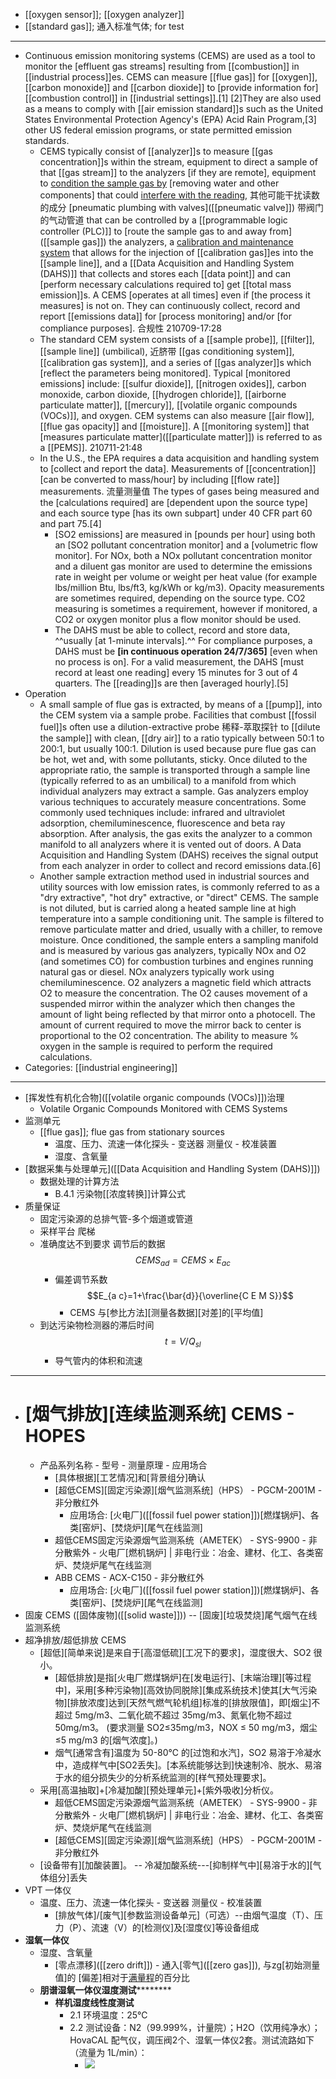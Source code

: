 - [[oxygen sensor]]; [[oxygen analyzer]]
- [[standard gas]]; 通入标准气体; for test
- ---
- Continuous emission monitoring systems (CEMS) are used as a tool to monitor the [effluent gas streams] resulting from [[combustion]] in [[industrial process]]es. CEMS can measure [[flue gas]] for [[oxygen]], [[carbon monoxide]] and [[carbon dioxide]] to [provide information for] [[combustion control]] in [[industrial settings]].[1] [2]They are also used as a means to comply with [[air emission standard]]s such as the United States Environmental Protection Agency's (EPA) Acid Rain Program,[3] other US federal emission programs, or state permitted emission standards. 
    - CEMS typically consist of [[analyzer]]s to measure [[gas concentration]]s within the stream, equipment to direct a sample of that [[gas stream]] to the analyzers [if they are remote], equipment to [condition the sample gas by](((bbZEcva84))) [removing water and other components] that could [interfere with the reading](((7oe5A25j1))), 其他可能干扰读数的成分 [pneumatic plumbing with valves]([[pneumatic valve]]) 带阀门的气动管道 that can be controlled by a [[programmable logic controller (PLC)]] to [route the sample gas to and away from]([[sample gas]]) the analyzers, a [calibration and maintenance system](((FSMdqAh5X))) that allows for the injection of [[calibration gas]]es into the [[sample line]], and a [[Data Acquisition and Handling System (DAHS)]] that collects and stores each [[data point]] and can [perform necessary calculations required to] get [[total mass emission]]s. A CEMS [operates at all times] even if [the process it measures] is not on. They can continuously collect, record and report [[emissions data]] for [process monitoring] and/or [for compliance purposes]. 合规性
210709-17:28
    - The standard CEM system consists of a [[sample probe]], [[filter]], [[sample line]] (umbilical), 近脐带 [[gas conditioning system]], [[calibration gas system]], and a series of [[gas analyzer]]s which [reflect the parameters being monitored]. Typical [monitored emissions] include: [[sulfur dioxide]], [[nitrogen oxides]], carbon monoxide, carbon dioxide, [[hydrogen chloride]], [[airborne particulate matter]], [[mercury]], [[volatile organic compounds (VOCs)]], and oxygen. CEM systems can also measure [[air flow]], [[flue gas opacity]] and [[moisture]]. A [[monitoring system]] that [measures particulate matter]([[particulate matter]]) is referred to as a [[PEMS]].
210711-21:48
    - In the U.S., the EPA requires a data acquisition and handling system to [collect and report the data]. Measurements of [[concentration]] [can be converted to mass/hour] by including [[flow rate]] measurements. 流量测量值 The types of gases being measured and the [calculations required] are [dependent upon the source type] and each source type [has its own subpart] under 40 CFR part 60 and part 75.[4] 
        - [SO2 emissions] are measured in [pounds per hour] using both an [SO2 pollutant concentration monitor] and a [volumetric flow monitor]. For NOx, both a NOx pollutant concentration monitor and a diluent gas monitor are used to determine the emissions rate in weight per volume or weight per heat value (for example lbs/million Btu, lbs/ft3, kg/kWh or kg/m3). Opacity measurements are sometimes required, depending on the source type. CO2 measuring is sometimes a requirement, however if monitored, a CO2 or oxygen monitor plus a flow monitor should be used. 
        - The DAHS must be able to collect, record and store data, ^^usually [at 1-minute intervals].^^ For compliance purposes, a DAHS must be **[in continuous operation 24/7/365]** [even when no process is on]. For a valid measurement, the DAHS [must record at least one reading] every 15 minutes for 3 out of 4 quarters. The [[reading]]s are then [averaged hourly].[5]
- Operation
    - A small sample of flue gas is extracted, by means of a [[pump]], into the CEM system via a sample probe. Facilities that combust [[fossil fuel]]s often use a dilution-extractive probe 稀释-萃取探针 to [[dilute the sample]] with clean, [[dry air]] to a ratio typically between 50:1 to 200:1, but usually 100:1. Dilution is used because pure flue gas can be hot, wet and, with some pollutants, sticky. Once diluted to the appropriate ratio, the sample is transported through a sample line (typically referred to as an umbilical) to a manifold from which individual analyzers may extract a sample. Gas analyzers employ various techniques to accurately measure concentrations. Some commonly used techniques include: infrared and ultraviolet adsorption, chemiluminescence, fluorescence and beta ray absorption. After analysis, the gas exits the analyzer to a common manifold to all analyzers where it is vented out of doors. A Data Acquisition and Handling System (DAHS) receives the signal output from each analyzer in order to collect and record emissions data.[6]
    - Another sample extraction method used in industrial sources and utility sources with low emission rates, is commonly referred to as a "dry extractive", "hot dry" extractive, or "direct" CEMS. The sample is not diluted, but is carried along a heated sample line at high temperature into a sample conditioning unit. The sample is filtered to remove particulate matter and dried, usually with a chiller, to remove moisture. Once conditioned, the sample enters a sampling manifold and is measured by various gas analyzers, typically NOx and O2 (and sometimes CO) for combustion turbines and engines running natural gas or diesel. NOx analyzers typically work using chemiluminescence. O2 analyzers a magnetic field which attracts O2 to measure the concentration. The O2 causes movement of a suspended mirror within the analyzer which then changes the amount of light being reflected by that mirror onto a photocell. The amount of current required to move the mirror back to center is proportional to the O2 concentration. The ability to measure % oxygen in the sample is required to perform the required calculations.
- Categories: [[industrial engineering]]
- ---
- [挥发性有机化合物]([[volatile organic compounds (VOCs)]])治理 
    - Volatile Organic Compounds Monitored with CEMS Systems 
- 监测单元
    - [[flue gas]]; flue gas from stationary sources  
        - 温度、压力、流速一体化探头 - 变送器 测量仪 - 校准装置
        - 湿度、含氧量
- [数据采集与处理单元]([[Data Acquisition and Handling System (DAHS)]])
    - 数据处理的计算方法
        - B.4.1 污染物[[浓度转换]]计算公式
- 质量保证
    - 固定污染源的总排气管-多个烟道或管道
    - 采样平台 爬梯
    - 准确度达不到要求 调节后的数据 $$CEMS_{a d}=CEMS \times E_{a c}$$ 
        - 偏差调节系数 $$E_{a c}=1+\frac{\bar{d}}{\overline{C E M S}}$$ 
            - CEMS 与[参比方法][测量各数据][对差]的[平均值]
    - 到达污染物检测器的滞后时间 $$t=V / Q_{s l}$$
        - 导气管内的体积和流速
- ---
- # [烟气排放][连续监测系统] CEMS - HOPES
    - 产品系列名称 - 型号 - 测量原理 - 应用场合
        - [具体根据][工艺情况]和[背景组分]确认
        - [超低CEMS][固定污染源][烟气监测系统]（HPS） - PGCM-2001M - 非分散红外 
            - 应用场合: [火电厂]([[fossil fuel power station]])[燃煤锅炉]、各类[窑炉]、[焚烧炉][尾气在线监测]
        - 超低CEMS固定污染源烟气监测系统（AMETEK） - SYS-9900 - 非分散紫外 - 火电厂[燃机锅炉] | 非电行业：冶金、建材、化工、各类窑炉、焚烧炉尾气在线监测
        - ABB CEMS - ACX-C150 - 非分散红外
            - 应用场合: [火电厂]([[fossil fuel power station]])[燃煤锅炉]、各类[窑炉]、[焚烧炉][尾气在线监测]
- 固废 CEMS ([固体废物]([[solid waste]])) -- [固废][垃圾焚烧]尾气烟气在线监测系统
- 超净排放/超低排放 CEMS
    - [超低][简单来说]是来自于[高湿低硫][工况下的要求]，湿度很大、SO2 很小。
        - [超低排放]是指[火电厂燃煤锅炉]在[发电运行]、[末端治理][等过程中]，采用[多种污染物][高效协同脱除][集成系统技术]使其[大气污染物][排放浓度]达到[天然气燃气轮机组]标准的[排放限值]，即[烟尘]不超过 5mg/m3、二氧化硫不超过 35mg/m3、氮氧化物不超过 50mg/m3。 (要求测量 SO2≤35mg/m3，NOX ≤ 50 mg/m3，烟尘 ≤5 mg/m3 的[烟气浓度]。)
        - 烟气[通常含有]温度为 50-80℃ 的[过饱和水汽]，SO2 易溶于冷凝水中，造成样气中[SO2丢失]。[本系统能够达到]快速制冷、脱水、易溶于水的组分损失少的分析系统监测的[样气预处理要求]。
    - 采用[高温抽取]+[冷凝加酸][预处理单元]+[紫外吸收]分析仪。
        - 超低CEMS固定污染源烟气监测系统（AMETEK） - SYS-9900 - 非分散紫外 - 火电厂[燃机锅炉] | 非电行业：冶金、建材、化工、各类窑炉、焚烧炉尾气在线监测
        - [超低CEMS][固定污染源][烟气监测系统]（HPS） - PGCM-2001M - 非分散红外 
    - [设备带有][加酸装置]。 -- 冷凝加酸系统---[抑制样气中][易溶于水的][气体组分]丢失
- VPT 一体仪
    - 温度、压力、流速一体化探头 - 变送器 测量仪 - 校准装置
        - [排放气体]/[废气][参数监测设备单元]（可选）--由烟气温度（T）、压力（P）、流速（V）的[检测仪]及[湿度仪]等设备组成
- ****湿氧一体仪****
    - 湿度、含氧量
        - [零点漂移]([[zero drift]]) - 通入[零气]([[zero gas]]), 与zg[初始测量值]的 [偏差]相对于[满量程](((gvmEgkJWk)))的百分比
    - ****朋谱湿氧一体仪湿度测试************
        - ****样机湿度线性度测试****
            - 2.1 环境温度：25℃
            - 2.2 测试设备：N2（99.999%，计量院）；H2O（饮用纯净水）；HovaCAL 配气仪，调压阀2个、湿氧一体仪2套。测试流路如下（流量为 1L/min）：
                - ![](https://firebasestorage.googleapis.com/v0/b/firescript-577a2.appspot.com/o/imgs%2Fapp%2FXELiu-NovaKG%2Fp6GB4MwVdV.png?alt=media&token=bf37408c-880b-4676-9d0e-38bdca3f0484)
